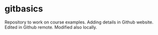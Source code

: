 # gitbasics
Repository to work on course examples.
Adding details in Github website. Edited in Github remote.
Modified also locally.
